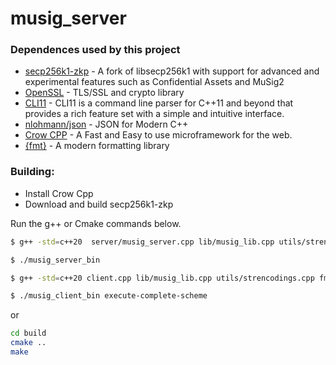 # musig_server

### Dependences used by this project

* [secp256k1-zkp](https://github.com/BlockstreamResearch/secp256k1-zkp) - A fork of libsecp256k1 with support for advanced and experimental features such as Confidential Assets and MuSig2 
* [OpenSSL](https://github.com/openssl/openssl) - TLS/SSL and crypto library 
* [CLI11](https://github.com/CLIUtils/CLI11) - CLI11 is a command line parser for C++11 and beyond that provides a rich feature set with a simple and intuitive interface. 
* [nlohmann/json](https://github.com/nlohmann/json) - JSON for Modern C++ 
* [Crow CPP](https://github.com/CrowCpp/Crow) - A Fast and Easy to use microframework for the web.
* [{fmt}](https://github.com/fmtlib/fmt) - A modern formatting library 

### Building:

* Install Crow Cpp
* Download and build secp256k1-zkp

Run the g++ or Cmake commands below.

```bash
$ g++ -std=c++20  server/musig_server.cpp lib/musig_lib.cpp utils/strencodings.cpp  ../secp256k1-zkp/.libs/libsecp256k1.a -I ../secp256k1-zkp/include -lgmp  -lcrypto -o musig_server_bin

$ ./musig_server_bin

$ g++ -std=c++20 client.cpp lib/musig_lib.cpp utils/strencodings.cpp fmt/format.cc  ../secp256k1-zkp/.libs/libsecp256k1.a -I ../secp256k1-zkp/include -lgmp -lcrypto -lcpr -lcurl -o musig_client_bin

$ ./musig_client_bin execute-complete-scheme
```

or

```bash
cd build
cmake ..
make
```